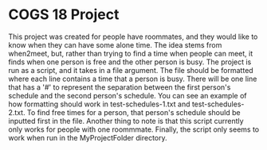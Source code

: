 # COGS 18 Project
This project was created for people have roommates, and they would like to know when they can have some alone time. The idea stems from when2meet, but, rather than trying to find a time when people can meet, it finds when one person is free and the other person is busy. The project is run as a script, and it takes in a file argument. The file should be formatted where each line contains a time that a person is busy. There will be one line that has a '#' to represent the separation between the first person's schedule and the second person's schedule. You can see an example of how formatting should work in test-schedules-1.txt and test-schedules-2.txt. To find free times for a person, that person's schedule should be inputted first in the file. Another thing to note is that this script currently only works for people with one roommmate. Finally, the script only seems to work when run in the MyProjectFolder directory.
